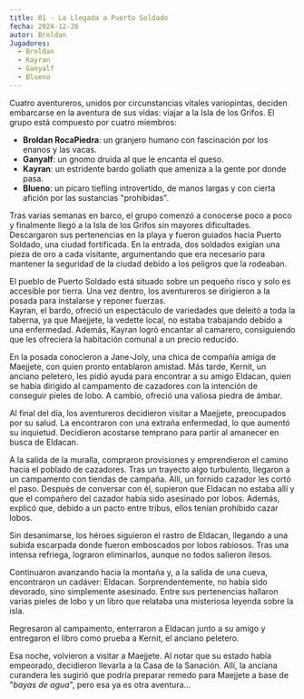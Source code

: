 ```yaml
---
title: 01 - La Llegada a Puerto Soldado
fecha: 2024-12-26
autor: Broldan
Jugadores:
  - Broldan
  - Kayran
  - Ganyalf
  - Blueno
---
```

Cuatro aventureros, unidos por circunstancias vitales variopintas, deciden embarcarse en la aventura de sus vidas: viajar a la Isla de los Grifos.  El grupo está compuesto por cuatro miembros:

- **Broldan RocaPiedra**: un granjero humano con fascinación por los enanos y las vacas.
- **Ganyalf**: un gnomo druida al que le encanta el queso.
- **Kayran**: un estridente bardo goliath que ameniza a la gente por donde pasa.
- **Blueno**: un pícaro tiefling introvertido, de manos largas y con cierta afición por las sustancias "prohibidas".

Tras varias semanas en barco, el grupo comenzó a conocerse poco a poco y finalmente llegó a la Isla de los Grifos sin mayores dificultades.  Descargaron sus pertenencias en la playa y fueron guiados hacia Puerto Soldado, una ciudad fortificada. En la entrada, dos soldados exigían una pieza de oro a cada visitante, argumentando que era necesario para mantener la seguridad de la ciudad debido a los peligros que la rodeaban.

El pueblo de Puerto Soldado está situado sobre un pequeño risco y solo es accesible por tierra. Una vez dentro, los aventureros se dirigieron a la posada para instalarse y reponer fuerzas.  
Kayran, el bardo, ofreció un espectáculo de variedades que deleitó a toda la taberna, ya que Maejjete, la vedette local, no estaba trabajando debido a una enfermedad. Además, Kayran logró encantar al camarero, consiguiendo que les ofreciera la habitación comunal a un precio reducido.

En la posada conocieron a Jane-Joly, una chica de compañía amiga de Maejjete, con quien pronto entablaron amistad. Más tarde, Kernit, un anciano peletero, les pidió ayuda para encontrar a su amigo Eldacan, quien se había dirigido al campamento de cazadores con la intención de conseguir pieles de lobo. A cambio, ofreció una valiosa piedra de ámbar.

Al final del día, los aventureros decidieron visitar a Maejjete, preocupados por su salud. La encontraron con una extraña enfermedad, lo que aumentó su inquietud. Decidieron acostarse temprano para partir al amanecer en busca de Eldacan.

A la salida de la muralla, compraron provisiones y emprendieron el camino hacia el poblado de cazadores. Tras un trayecto algo turbulento, llegaron a un campamento con tiendas de campaña. Allí, un fornido cazador les cortó el paso. Después de conversar con él, supieron que Eldacan no estaba allí y que el compañero del cazador había sido asesinado por lobos. Además, explicó que, debido a un pacto entre tribus, ellos tenían prohibido cazar lobos.

Sin desanimarse, los héroes siguieron el rastro de Eldacan, llegando a una subida escarpada donde fueron emboscados por lobos rabiosos. Tras una intensa refriega, lograron eliminarlos, aunque no todos salieron ilesos.

Continuaron avanzando hacia la montaña y, a la salida de una cueva, encontraron un cadáver: Eldacan. Sorprendentemente, no había sido devorado, sino simplemente asesinado. Entre sus pertenencias hallaron varias pieles de lobo y un libro que relataba una misteriosa leyenda sobre la isla.

Regresaron al campamento, enterraron a Eldacan junto a su amigo y entregaron el libro como prueba a Kernit, el anciano peletero.

Esa noche, volvieron a visitar a Maejjete. Al notar que su estado había empeorado, decidieron llevarla a la Casa de la Sanación. Allí, la anciana curandera les sugirió que podría preparar remedo para Maejjete a base de "*bayas de agua*", pero esa ya es otra aventura...